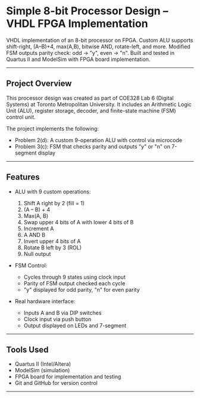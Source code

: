 # Simple 8-bit Processor Design – VHDL FPGA Implementation

VHDL implementation of an 8-bit processor on FPGA. Custom ALU supports shift-right, (A–B)+4, max(A,B), bitwise AND, rotate-left, and more. Modified FSM outputs parity check: odd → "y", even → "n". Built and tested in Quartus II and ModelSim with FPGA board implementation.

---

## Project Overview

This processor design was created as part of COE328 Lab 6 (Digital Systems) at Toronto Metropolitan University. It includes an Arithmetic Logic Unit (ALU), register storage, decoder, and finite-state machine (FSM) control unit.

The project implements the following:

- Problem 2(d): A custom 9-operation ALU with control via microcode
- Problem 3(c): FSM that checks parity and outputs "y" or "n" on 7-segment display

---

## Features

- ALU with 9 custom operations:
  1. Shift A right by 2 (fill = 1)
  2. (A – B) + 4
  3. Max(A, B)
  4. Swap upper 4 bits of A with lower 4 bits of B
  5. Increment A
  6. A AND B
  7. Invert upper 4 bits of A
  8. Rotate B left by 3 (ROL)
  9. Null output

- FSM Control:
  - Cycles through 9 states using clock input
  - Parity of FSM output checked each cycle
  - "y" displayed for odd parity, "n" for even parity

- Real hardware interface:
  - Inputs A and B via DIP switches
  - Clock input via push button
  - Output displayed on LEDs and 7-segment

---

## Tools Used

- Quartus II (Intel/Altera)
- ModelSim (simulation)
- FPGA board for implementation and testing
- Git and GitHub for version control

---
